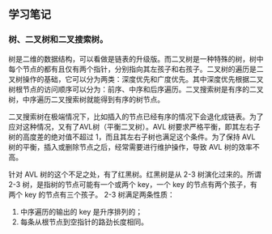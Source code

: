 ## 学习笔记

### 树、二叉树和二叉搜索树。
树是二维的数据结构，可以看做是链表的升级版。而二叉树是一种特殊的树，树中每个节点的都有且仅有两个指针，分别指向其左孩子和右孩子。二叉树的遍历是二叉树操作的基础，它可以分为两类：深度优先和广度优先。其中深度优先根据二叉树根节点的访问顺序可以分为：前序、中序和后序遍历。二叉搜索树是有序的二叉树，中序遍历二叉搜索树就能得到有序的树节点。

二叉搜索树在极端情况下，比如插入的节点已经有序的情况下会退化成链表。为了应对这种情况，又有了AVL树（平衡二叉树）。AVL 树要求严格平衡，即其左右子树的高度差的绝对值不超过 1，而且其左右子树也满足这个条件。为了保持 AVL 树的平衡，插入或删除节点之后，经常需要进行维护操作，导致 AVL 树的效率不高。


针对 AVL 树的这个不足之处，有了红黑树。红黑树是从 2-3 树演化过来的。所谓 2-3 树，是指树的节点可能有一个或两个 key，一个 key 的节点有两个孩子，有两个 key 的节点有三个孩子。
2-3 树满足两条性质：
1. 中序遍历的输出的 key 是升序排列的；
2. 每条从根节点到空指针的路劲长度相同。


